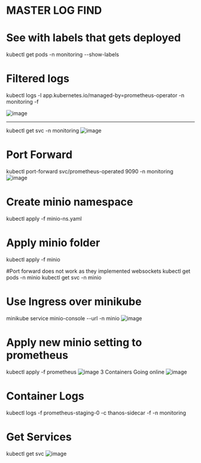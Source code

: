 # MASTER LOG FIND
# See with labels that gets deployed
 kubectl get pods -n monitoring --show-labels
 
# Filtered logs
kubectl logs -l app.kubernetes.io/managed-by=prometheus-operator -n monitoring -f

![image](https://github.com/user-attachments/assets/390c04a9-844c-405e-aec1-6379e8976449)

--------------------------------------------------------------------------------------------------

kubectl get svc -n monitoring
![image](https://github.com/user-attachments/assets/12d1eeb2-c909-4c8f-ad8c-644025c078bf)

# Port Forward
kubectl port-forward svc/prometheus-operated 9090 -n monitoring
![image](https://github.com/user-attachments/assets/3bd0b4b8-d984-4573-b383-39c5671033b7)


# Create minio namespace
 kubectl apply -f minio-ns.yaml

 # Apply minio folder
  kubectl apply -f minio

#Port forward does not work as they implemented websockets
kubectl get pods -n minio
kubectl get svc -n minio  

# Use Ingress over minikube
minikube service minio-console --url -n minio
![image](https://github.com/user-attachments/assets/ad82fd98-32ff-4fca-9d13-5d828a67ecb3)

# Apply new minio setting to prometheus
 kubectl apply -f prometheus
 ![image](https://github.com/user-attachments/assets/4e4255a3-3e0b-4080-a9f2-a0badd312e2a)
3 Containers Going online
![image](https://github.com/user-attachments/assets/e3788f66-a9d4-4b41-aa6b-a4b4e46c14de)


# Container Logs
kubectl logs -f prometheus-staging-0 -c thanos-sidecar -f -n monitoring

# Get Services
kubectl get svc
![image](https://github.com/user-attachments/assets/b02e2ba7-596b-430a-97a4-ccb117ea804c)

